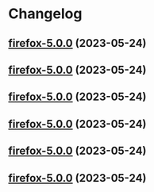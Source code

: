 # Changelog



## [firefox-5.0.0](https://github.com/truecharts/charts/compare/firefox-4.0.11...firefox-5.0.0) (2023-05-24)




## [firefox-5.0.0](https://github.com/truecharts/charts/compare/firefox-4.0.11...firefox-5.0.0) (2023-05-24)




## [firefox-5.0.0](https://github.com/truecharts/charts/compare/firefox-4.0.11...firefox-5.0.0) (2023-05-24)




## [firefox-5.0.0](https://github.com/truecharts/charts/compare/firefox-4.0.11...firefox-5.0.0) (2023-05-24)




## [firefox-5.0.0](https://github.com/truecharts/charts/compare/firefox-4.0.11...firefox-5.0.0) (2023-05-24)




## [firefox-5.0.0](https://github.com/truecharts/charts/compare/firefox-4.0.11...firefox-5.0.0) (2023-05-24)

